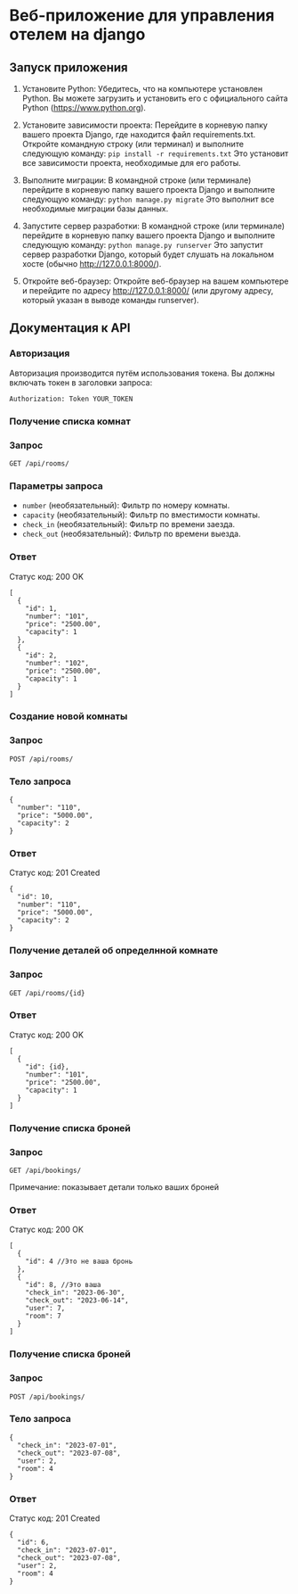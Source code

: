 # Веб-приложение для управления отелем на django

## Запуск приложения
1. Установите Python: Убедитесь, что на компьютере установлен Python. Вы можете загрузить и установить его с официального сайта Python (https://www.python.org).
2. Установите зависимости проекта: Перейдите в корневую папку вашего проекта Django, где находится файл requirements.txt. Откройте командную строку (или терминал) и выполните следующую команду:
`pip install -r requirements.txt`
Это установит все зависимости проекта, необходимые для его работы.

3. Выполните миграции: В командной строке (или терминале) перейдите в корневую папку вашего проекта Django и выполните следующую команду:
`python manage.py migrate`
Это выполнит все необходимые миграции базы данных.

4. Запустите сервер разработки: В командной строке (или терминале) перейдите в корневую папку вашего проекта Django и выполните следующую команду:
`python manage.py runserver`
Это запустит сервер разработки Django, который будет слушать на локальном хосте (обычно http://127.0.0.1:8000/).

5. Откройте веб-браузер: Откройте веб-браузер на вашем компьютере и перейдите по адресу http://127.0.0.1:8000/ (или другому адресу, который указан в выводе команды runserver).

## Документация к API

### Авторизация
Авторизация производится путём использования токена. Вы должны включать токен в заголовки запроса:

`Authorization: Token YOUR_TOKEN`

### Получение списка комнат
### Запрос

`GET /api/rooms/`

### Параметры запроса

- `number` (необязательный): Фильтр по номеру комнаты.
- `capacity` (необязательный): Фильтр по вместимости комнаты.
- `check_in` (необязательный): Фильтр по времени заезда.
- `check_out` (необязательный): Фильтр по времени выезда.

### Ответ

Статус код: 200 OK

```jsonc
[
  {
    "id": 1,
    "number": "101",
    "price": "2500.00",
    "capacity": 1
  },
  {
    "id": 2,
    "number": "102",
    "price": "2500.00",
    "capacity": 1
  }
]
```

### Создание новой комнаты
### Запрос

`POST /api/rooms/`

### Тело запроса
```jsonc
{
  "number": "110",
  "price": "5000.00",
  "capacity": 2
}
```

### Ответ

Статус код: 201 Created

```jsonc
{
  "id": 10,
  "number": "110",
  "price": "5000.00",
  "capacity": 2
}
```

### Получение деталей об определнной комнате
### Запрос

`GET /api/rooms/{id}`

### Ответ

Статус код: 200 OK

```jsonc
[
  {
    "id": {id},
    "number": "101",
    "price": "2500.00",
    "capacity": 1
  }
]
```

### Получение списка броней
### Запрос

`GET /api/bookings/`

Примечание: показывает детали только ваших броней 

### Ответ

Статус код: 200 OK

```jsonc
[
  {
    "id": 4 //Это не ваша бронь
  },
  {
    "id": 8, //Это ваша
    "check_in": "2023-06-30",
    "check_out": "2023-06-14",
    "user": 7,
    "room": 7
  }
]
```

### Получение списка броней
### Запрос

`POST /api/bookings/`

### Тело запроса
```jsonc
{
  "check_in": "2023-07-01",
  "check_out": "2023-07-08",
  "user": 2,
  "room": 4
}
```

### Ответ

Статус код: 201 Created

```jsonc
{
  "id": 6,
  "check_in": "2023-07-01",
  "check_out": "2023-07-08",
  "user": 2,
  "room": 4
}
```
